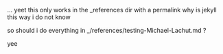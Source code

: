 ...
yeet this only works in the _references dir with a permalink why is jekyll this way i do not know

so should i do everything in _/references/testing-Michael-Lachut.md ?

yee